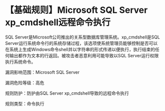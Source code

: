 # 【基础规则】Microsoft SQL Server xp\_cmdshell远程命令执行

SQL Server是Microsoft公司推出的关系型数据库管理系统。xp\_cmdshell是SQL Server运行系统命令行的系统存储过程，该选项使系统管理员能够控制是否可以在系统上生成Windows命令shell并以字符串的形式传递以便执行，执行结束的任何输出都作为文本的行返回。被攻击者恶意利用可能导致以SQL Server运行权限执行系统命令。

漏洞影响范围：Microsoft SQL Server

漏洞危险等级：高危

规则防护：防护由SQL Server xp\_cmdshell导致的远程命令执行

规则类型：命令执行

